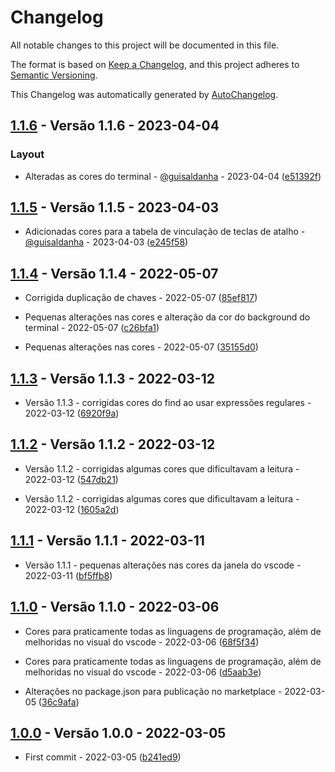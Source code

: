 # Changelog

All notable changes to this project will be documented in this file.

The format is based on [Keep a Changelog](https://keepachangelog.com/en/1.0.0/),
and this project adheres to [Semantic Versioning](https://semver.org/spec/v2.0.0.html).

This Changelog was automatically generated by [AutoChangelog](https://github.com/guisaldanha/autochangelog).

## [1.1.6](https://github.com/guisaldanha/vscode-dark-theme/releases/tag/1.1.6) - Versão 1.1.6 - 2023-04-04

### Layout

- Alteradas as cores do terminal - [@guisaldanha](https://github.com/guisaldanha)  - 2023-04-04 ([e51392f](https://github.com/guisaldanha/vscode-dark-theme/commit/e51392f))

## [1.1.5](https://github.com/guisaldanha/vscode-dark-theme/releases/tag/1.1.5) - Versão 1.1.5 - 2023-04-03

- Adicionadas cores para a tabela de vinculação de teclas de atalho - [@guisaldanha](https://github.com/guisaldanha)  - 2023-04-03 ([e245f58](https://github.com/guisaldanha/vscode-dark-theme/commit/e245f58))

## [1.1.4](https://github.com/guisaldanha/vscode-dark-theme/releases/tag/1.1.4) - Versão 1.1.4 - 2022-05-07

- Corrigida duplicação de chaves - 2022-05-07 ([85ef817](https://github.com/guisaldanha/vscode-dark-theme/commit/85ef817))

- Pequenas alterações nas cores e alteração da cor do background do terminal - 2022-05-07 ([c26bfa1](https://github.com/guisaldanha/vscode-dark-theme/commit/c26bfa1))

- Pequenas alterações nas cores - 2022-05-07 ([35155d0](https://github.com/guisaldanha/vscode-dark-theme/commit/35155d0))

## [1.1.3](https://github.com/guisaldanha/vscode-dark-theme/releases/tag/1.1.3) - Versão 1.1.3 - 2022-03-12

- Versão 1.1.3 - corrigidas cores do find ao usar expressões regulares - 2022-03-12 ([6920f9a](https://github.com/guisaldanha/vscode-dark-theme/commit/6920f9a))

## [1.1.2](https://github.com/guisaldanha/vscode-dark-theme/releases/tag/1.1.2) - Versão 1.1.2 - 2022-03-12

- Versão 1.1.2 - corrigidas algumas cores que dificultavam a leitura - 2022-03-12 ([547db21](https://github.com/guisaldanha/vscode-dark-theme/commit/547db21))

- Versão 1.1.2 - corrigidas algumas cores que dificultavam a leitura - 2022-03-12 ([1605a2d](https://github.com/guisaldanha/vscode-dark-theme/commit/1605a2d))

## [1.1.1](https://github.com/guisaldanha/vscode-dark-theme/releases/tag/1.1.1) - Versão 1.1.1 - 2022-03-11

- Versão 1.1.1 - pequenas alterações nas cores da janela do vscode - 2022-03-11 ([bf5ffb8](https://github.com/guisaldanha/vscode-dark-theme/commit/bf5ffb8))

## [1.1.0](https://github.com/guisaldanha/vscode-dark-theme/releases/tag/1.1.0) - Versão 1.1.0 - 2022-03-06

- Cores para praticamente todas as linguagens de programação, além de melhoridas no visual do vscode - 2022-03-06 ([68f5f34](https://github.com/guisaldanha/vscode-dark-theme/commit/68f5f34))

- Cores para praticamente todas as linguagens de programação, além de melhoridas no visual do vscode - 2022-03-06 ([d5aab3e](https://github.com/guisaldanha/vscode-dark-theme/commit/d5aab3e))

- Alterações no package.json para publicação no marketplace - 2022-03-05 ([36c9afa](https://github.com/guisaldanha/vscode-dark-theme/commit/36c9afa))

## [1.0.0](https://github.com/guisaldanha/vscode-dark-theme/releases/tag/1.0.0) - Versão 1.0.0 - 2022-03-05

- First commit - 2022-03-05 ([b241ed9](https://github.com/guisaldanha/vscode-dark-theme/commit/b241ed9))
